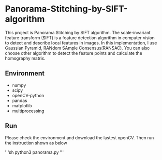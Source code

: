 # Panorama-Stitching-by-SIFT-algorithm

This project is Panorama Stitching by SIFT algorithm. The scale-invariant feature transform (SIFT) is a feature detection algorithm in computer vision to detect and describe local features in images. In this implementation, I use Gaussian Pyramid, RANdom SAmple Consensus(RANSAC). You can also choose other algorithm to detect the feature points and calculate the homography matrix.

## Environment

- numpy
- scipy
- openCV-python
- pandas
- matplotlib
- multiprocessing

## Run

Please check the environment and download the lastest openCV. Then run the instruction shown as below

'''sh
python3 panorama.py
'''


